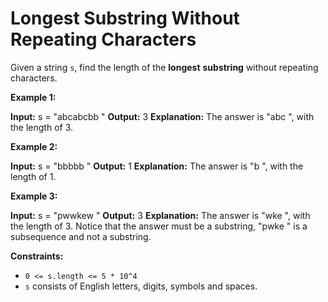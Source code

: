 # Longest Substring Without Repeating Characters

Given a string `s`, find the length of the **longest** **substring** without repeating characters.

**Example 1:**

**Input:** s =  "abcabcbb "
**Output:** 3
**Explanation:** The answer is  "abc ", with the length of 3.

**Example 2:**

**Input:** s =  "bbbbb "
**Output:** 1
**Explanation:** The answer is  "b ", with the length of 1.

**Example 3:**

**Input:** s =  "pwwkew "
**Output:** 3
**Explanation:** The answer is  "wke ", with the length of 3.
Notice that the answer must be a substring,  "pwke " is a subsequence and not a substring.

**Constraints:**

* `0 <= s.length <= 5 * 10^4`
* `s` consists of English letters, digits, symbols and spaces.
